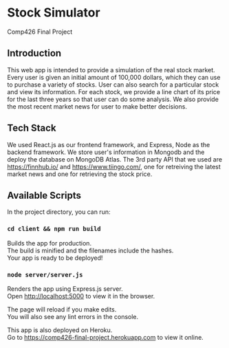 # Stock Simulator
  
Comp426 Final Project
  
## Introduction
  
This web app is intended to provide a simulation of the real stock market. Every user is given an initial amount of 100,000 dollars, which they can use to purchase a variety of stocks. User can also search for a particular stock and view its information. For each stock, we provide a line chart of its price for the last three years so that user can do some analysis. We also provide the most recent market news for user to make better decisions.
   
## Tech Stack
 
We used React.js as our frontend framework, and Express, Node as the backend framework. We store user's information in Mongodb and the deploy the database on MongoDB Atlas.
The 3rd party API that we used are https://finnhub.io/ and https://www.tiingo.com/, one for retreiving the latest market news and one for retrieving the stock price.

## Available Scripts  

In the project directory, you can run:

### `cd client && npm run build`

Builds the app for production. <br>
The build is minified and the filenames include the hashes. <br>
Your app is ready to be deployed! <br> 

### `node server/server.js`  

Renders the app using Express.js server.<br>
Open [http://localhost:5000](http://localhost:5000) to view it in the browser.    

The page will reload if you make edits.<br>
You will also see any lint errors in the console. <br>

This app is also deployed on Heroku. <br>
Go to https://comp426-final-project.herokuapp.com to view it online.
